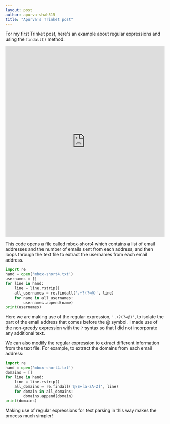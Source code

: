 ```yaml
---
layout: post
author: apurva-shah515
title: "Apurva's Trinket post"
---
```


For my first Trinket post, here's an example about regular expressions and using the `findall()` method:

<iframe src="https://trinket.io/python/a38d17efb9" width="100%" height="600" frameborder="0" marginwidth="0" allowfullscreen></iframe>

This code opens a file called mbox-short4 which contains a list of email addresses and the number of emails sent from each address, and then loops through the text file to extract the usernames from each email address. 

```python
import re
hand = open('mbox-short4.txt')
usernames = []
for line in hand:
    line = line.rstrip()
    all_usernames = re.findall('.+?(?=@)', line)
    for name in all_usernames:
        usernames.append(name)
print(usernames)
```
Here we are making use of the regular expression, `'.+?(?=@)'`, to isolate the part of the email address that comes before the @ symbol. 
I made use of the non-greedy expression with the `?` syntax so that I did not incorporate any additional text. 

We can also modify the regular expression to extract different information from the text file. For example, to extract the domains from each email address:

```python
import re
hand = open('mbox-short4.txt')
domains = []
for line in hand:
    line = line.rstrip()
    all_domains = re.findall('@\S+[a-zA-Z]', line)
    for domain in all_domains:
        domains.append(domain)
print(domains)
```
Making use of regular expressions for text parsing in this way makes the process much simpler!
